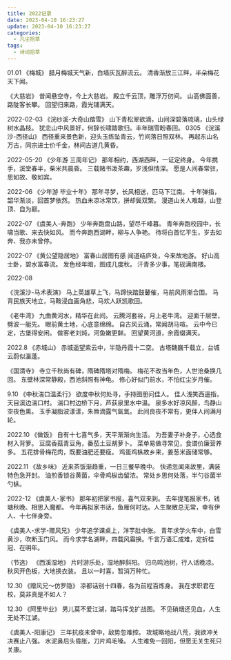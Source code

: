 ```yaml
---
title: 2022记录
date: 2023-04-10 16:23:27
update: 2023-04-10 16:23:27
categories:
  - 凡尘拾萃
tags:
  - 诗词拾萃
---
```

01.01
《梅城》
腊月梅城天气新，白墙灰瓦醉流云。
清香渐放三江畔，半朵梅花天下闻。

《大慈岩》
昔闻悬空寺，今上大慈岩。
殿立千云顶，雕浮万仞间。
山高佛面善，路陡客长攀。
回望归来路，霞光铺满天。

2022-02-03
《浣纱溪-大奇山踏雪》
山下青松翠欲滴，山间深碧落琉璃，山头绿树水晶枝。
犹恋山中风景好，何辞长啸踏歌归。丰年瑞雪盼春回。
0305
《浣溪沙-西径山》
西径重来景色新，迎头玉练坠青云，竹间落日照双林。
再起东山名万古，同宗进士价千金，林间古道几黄昏。

2022-05-20
《少年游 三周年记》
那年相约，西湖西畔，一证定终身。
今年携手，溪堂春半，柴米共晨昏。
三载赌书泼茶趣，岁浅但情深。
愿是人间春常驻，思如故、敬如宾。

2022-06
《少年游 毕业十年》
那年寻梦，长风相送，匹马下江南。
十年弹指，韶华渐淡，回首梦依然。
热血未凉冰常饮，拼却鬓双繁。
漫道山关人难越，山登顶、自为巅。

2022-07
《虞美人-奔跑》
少年奔跑盘山路，望尽千峰暮。
青年奔跑校园中，长啸当歌、来去快如风。
而今奔跑西湖畔，柳与人争艳。
待将白首忆平生，岁去如奔、我亦未曾停。

2022-07
《黄公望隐居地》
富春山居图有感
闻道结庐处，今来故地游。
好山高士卧，碧水富春流。
发色经年暗，图成几度秋。
汗青多少事，笔砚满南楼。

2022-08

《浣溪沙-马术表演》
马上英雄草上飞，马蹄快踏鼓鼙催，马前风雨渐合围。
马背民族天地立，马鞍浸血画角悲，马欢人跃凯歌回。

《老牛湾》
九曲黄河水，精华在此间。
云腾河套谷，月上老牛湾。
迎面千层壁，劈波一艇先。
眼前黄土地，心底意绵绵。
自古风云涌，常闻胡马喧。
云中今已定，古堡得安闲。
做客老刘炖，河鱼嫩更鲜。
回望黄河道，余霞缀满天。

2022.8
《赤城山》
赤城遥望紫云中，半隐丹霞十二空。
古塔魏巍千载立，台城云蔚似瀛蓬。

《国清寺》
寺立千秋尚有碑，隋碑隋塔对隋梅。
梅花不改当年色，人世沧桑换几回。
东壁林深常静殿，西池斜照有神龟。
修心好似门前水，不怕红尘岁月催。

9.10
《中秋湍口温柔行》
欲度中秋何处寻，手持图册问佳人。
佳人浅笑西遥指，天目溪边湍口村。
湍口村边桥下月，芦荻泉里水中温。
泉多水好凉风醉，鸟静山空夜色熏。
玉手凝脂波漾漾，朱唇滴露气氤氲。
此间良夜不常有，更伴人间满月轮。


2022.10
《做饭》
自有十七喜气多，天平渐渐向生活。
为吾妻子补身子，心选食材入背箩。
豆腐香菇青豆角，番茄土豆胡萝卜。
菜单易做寻常见，食谱价廉营养多。
五花排骨梅花肉，既要油肥还要瘦。
鸡蛋鸡枞故乡来，姜葱米面储常够。

2022.11
《故乡味》
近来茶饭渐趋重，一日三餐早晚中。
快递忽闻来故里，满装特色急开封。
油煎香锁谷黄菌，伞骨鸡枞齿留浓。
常处乡思何处落，半勺谷菌半勺枞。


2022-12
《虞美人-家书》
那年初把家书报，喜气双来到。
去年提笔报家书，钱塘秋晚、相思入魔都。
今年再拟家书话，鱼雁何时达。人生聚散总无常，幸有伊人、十七伴身旁。


《虞美人-求学-赠风兄》
少年追学课桌上，洋芋肚中胀。
青年求学火车中，白雪黄沙，吹断玉门风。
而今求学名湖畔，四载风霜换。千言万语汇成难，定折桂冠、在明年。

（节选）
《西溪湿地》
片时游乐处，湿地醉斜阳。
归鸟鸣池树，行人话晚凉。
秋风开色板，大地换衣装。
且以一时喜，暂消万种忙。

12.30
《赠风兄～仿罗隐》
凉都话别十四春，各为前程百炼身。
我在求职君在校，莫非真是不如人？

12.30
《阿里毕业》
男儿莫不爱江湖，踏马挥戈扩战图。
不见硝烟还见血，人生无处不江湖。

《虞美人-阳康记》
三年抗疫未曾中，敌势忽难控。
攻城略地战八荒，我欲冲关决赛止八强。
水泥鼻后头昏胀，刀片鸡毛嗓。
人生难免一回阳，但愿无关生死只关康。


